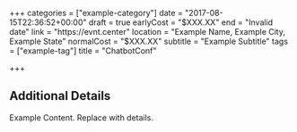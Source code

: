 +++
categories = ["example-category"]
date = "2017-08-15T22:36:52+00:00"
draft = true
earlyCost = "$XXX.XX"
end = "Invalid date"
link = "https://evnt.center"
location = "Example Name, Example City, Example State"
normalCost = "$XXX.XX"
subtitle = "Example Subtitle"
tags = ["example-tag"]
title = "ChatbotConf"

+++

<!--more-->

## Additional Details

Example Content. Replace with details.
